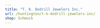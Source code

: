```yaml
---
title: "T. K. Dodrill Jewelers Inc."
url: /huntington/t-k-dodrill-jewelers-inc/
shop: Schmuck
---
```

